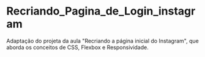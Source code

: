 # Recriando_Pagina_de_Login_instagram
Adaptação do projeta da aula "Recriando a página inicial do Instagram", que aborda os conceitos de CSS, Flexbox e Responsividade.

